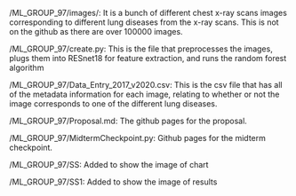 /ML_GROUP_97/images/: It is a bunch of different chest x-ray scans images corresponding to different lung diseases from the x-ray scans. This is not on the github as there are over 100000 images.

/ML_GROUP_97/create.py: This is the file that preprocesses the images, plugs them into RESnet18 for feature extraction, and runs the random forest algorithm

/ML_GROUP_97/Data_Entry_2017_v2020.csv: This is the csv file that has all of the metadata information for each image, relating to whether or not the image corresponds to one of the different lung diseases.

/ML_GROUP_97/Proposal.md: The github pages for the proposal.

/ML_GROUP_97/MidtermCheckpoint.py: Github pages for the midterm checkpoint.

/ML_GROUP_97/SS: Added to show the image of chart

/ML_GROUP_97/SS1: Added to show the image of results
